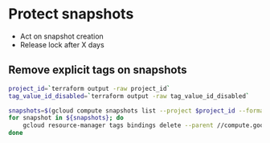 # Protect snapshots #

* Act on snapshot creation
* Release lock after X days

##  Remove explicit tags on snapshots

```bash
project_id=`terraform output -raw project_id`
tag_value_id_disabled=`terraform output -raw tag_value_id_disabled`

snapshots=$(gcloud compute snapshots list --project $project_id --format="value(id)")
for snapshot in ${snapshots}; do
    gcloud resource-manager tags bindings delete --parent //compute.googleapis.com/projects/$project_id/global/snapshots/$snapshot --tag-value $tag_value_id_disabled
done
```